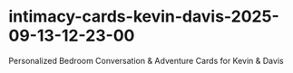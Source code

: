 # intimacy-cards-kevin-davis-2025-09-13-12-23-00
Personalized Bedroom Conversation &amp; Adventure Cards for Kevin &amp; Davis
